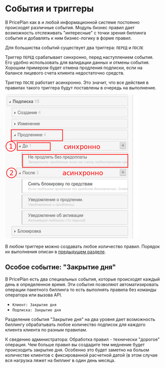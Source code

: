 # События и триггеры

В PricePlan как в и любой информационной системе постоянно происходят различные события. Модуль бизнес правил дает возможность отслеживать "интересные" с точки зрения биллинга события и добавлять к ним бизнес-логику в форме правил.

Для большиства событий существует два триггера: `ПЕРЕД` и `ПОСЛЕ`

Триггер `ПЕРЕД` срабатывает синхронно, перед наступлением события. Его удобно использовать для валидации данных и отмены события. Хорошим примером будет отмена продления подписки, если на балансе лицевого счета клиента недостаточно средств.

Триггер `ПОСЛЕ` работает асинхронно. Это значит, что все действия в правилах такого триггера будут поставлены в очередь на выполнение.

![](before_and_afrer_events.png)

В любом триггере можно создавать любое количество правил. Порядок их выполнения описан в [предыдущем разделе](poryadok_vipolneniya_pravil.md).

## Особое событие: "Закрытие дня"
В PricePlan ecть два специальных события, которые происходят каждый день в определенное время. Эти события позволяют автоматизировать операции пакетного биллинга то есть выполнять правила без команды оператора или вызова API.

- `Клиент: Закрытие дня`
- `Подписка: Закрытие дня`


Разделение события "Закрытие дня" на два уровня дает возможность биллингу обрабатывать любое количество подписок для каждого клиента клиента по разным правилам. 

К сведению администратора: Обработка правил - технически "дорогое" операция. Чем больше правил вы создадите тем меднение будет происходить закрытие дня. Особенно это будет заметно на больом количестве клиентов с фиксированной расчетной датой (в этом случае вся нагрузка ляжет на биллинг в один день месяца. 